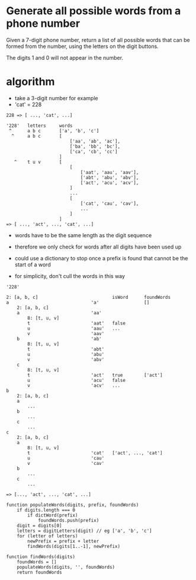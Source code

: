# Generate all possible words from a phone number

Given a 7-digit phone number, return a list of all possible words that can be
formed from the number, using the letters on the digit buttons.

The digits 1 and 0 will not appear in the number.

# algorithm

- take a 3-digit number for example
- 'cat' = 228

```
228 => [ ..., 'cat', ...]
```

```
'228'   letters     words
 ^      a b c       ['a', 'b', 'c']
  ^     a b c       [
                        ['aa', 'ab', 'ac'],
                        ['ba', 'bb', 'bc'],
                        ['ca', 'cb', 'cc']
                    ]
   ^    t u v       [
                        [
                            ['aat', 'aau', 'aav'],
                            ['abt', 'abu', 'abv'],
                            ['act', 'acu', 'acv'],
                        ]
                        ...
                        [
                            ['cat', 'cau', 'cav'],
                            ...
                        ]
                    ]
=> [ ..., 'act', ..., 'cat', ...]
```

- words have to be the same length as the digit sequence
- therefore we only check for words after all digits have been used up

- could use a dictionary to stop once a prefix is found that cannot be the start of a word
- for simplicity, don't cull the words in this way

```
'228'

2: [a, b, c]                            isWord      foundWords
a                               'a'                 []
    2: [a, b, c]
    a                           'aa'
        8: [t, u, v]
        t                       'aat'   false
        u                       'aau'   ...
        v                       'aav'
    b                           'ab'
        8: [t, u, v]
        t                       'abt'
        u                       'abu'
        v                       'abv'
    c
        8: [t, u, v]
        t                       'act'   true        ['act']
        u                       'acu'   false
        v                       'acv'   ...
b
    2: [a, b, c]
    a
        ...
    b
        ...
    c
        ...
c
    2: [a, b, c]
    a
        8: [t, u, v]
        t                       'cat'   ['act', ..., 'cat']
        u                       'cau'
        v                       'cav'
    b
        ...
    c
        ...

=> [..., 'act', ..., 'cat', ...]
```


```
function populateWords(digits, prefix, foundWords)
    if digits.length === 0
        if dictWord(prefix)
            foundWords.push(prefix)
    digit = digits[0]
    letters = digitLetters(digit) // eg ['a', 'b', 'c']
    for (letter of letters)
        newPrefix = prefix + letter
        findWords(digits[1..-1], newPrefix)

function findWords(digits)
    foundWords = []
    populateWords(digits, '', foundWords)
    return foundWords
```














